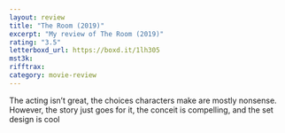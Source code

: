 ```yaml
---
layout: review
title: "The Room (2019)"
excerpt: "My review of The Room (2019)"
rating: "3.5"
letterboxd_url: https://boxd.it/1lh305
mst3k:
rifftrax:
category: movie-review
---
```


The acting isn’t great, the choices characters make are mostly nonsense. However, the story just goes for it, the conceit is compelling, and the set design is cool
